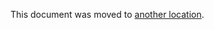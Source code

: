 This document was moved to [another location](../../administration/auth/how_to_configure_ldap_gitlab_ee/index.md).

